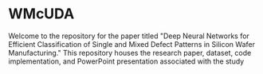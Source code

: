 # WMcUDA
Welcome to the repository for the paper titled "Deep Neural Networks for Efficient Classification of Single and Mixed Defect Patterns in Silicon Wafer Manufacturing." This repository houses the research paper, dataset, code implementation, and PowerPoint presentation associated with the study
